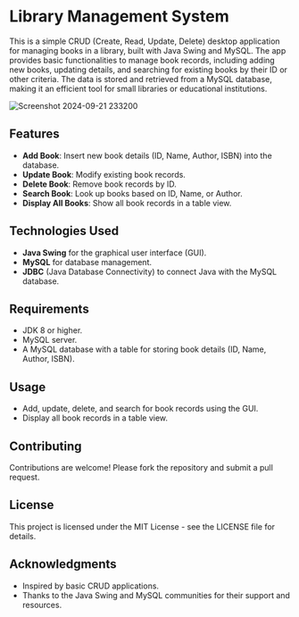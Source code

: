 # Library Management System

This is a simple CRUD (Create, Read, Update, Delete) desktop application for managing books in a library, built with Java Swing and MySQL. The app provides basic functionalities to manage book records, including adding new books, updating details, and searching for existing books by their ID or other criteria. The data is stored and retrieved from a MySQL database, making it an efficient tool for small libraries or educational institutions.

![Screenshot 2024-09-21 233200](https://github.com/user-attachments/assets/533b3bb3-10c9-4661-a83e-502e89d551d2)

## Features

- **Add Book**: Insert new book details (ID, Name, Author, ISBN) into the database.
- **Update Book**: Modify existing book records.
- **Delete Book**: Remove book records by ID.
- **Search Book**: Look up books based on ID, Name, or Author.
- **Display All Books**: Show all book records in a table view.

## Technologies Used

- **Java Swing** for the graphical user interface (GUI).
- **MySQL** for database management.
- **JDBC** (Java Database Connectivity) to connect Java with the MySQL database.

## Requirements

- JDK 8 or higher.
- MySQL server.
- A MySQL database with a table for storing book details (ID, Name, Author, ISBN).

## Usage

- Add, update, delete, and search for book records using the GUI.
- Display all book records in a table view.

## Contributing

Contributions are welcome! Please fork the repository and submit a pull request.

## License

This project is licensed under the MIT License - see the LICENSE file for details.

## Acknowledgments

- Inspired by basic CRUD applications.
- Thanks to the Java Swing and MySQL communities for their support and resources.
